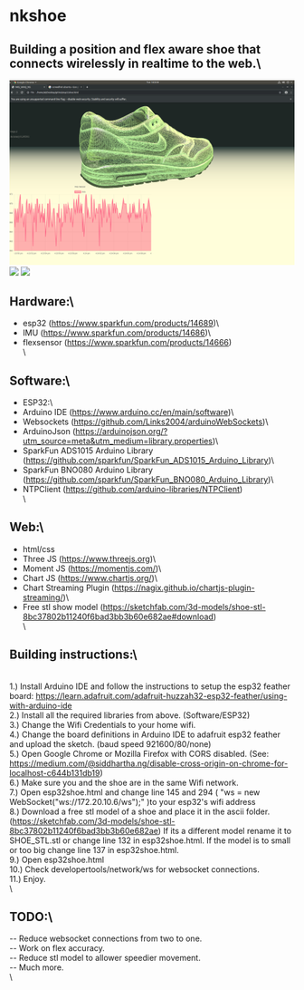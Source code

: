 # nkshoe

## Building a position and flex aware shoe that connects wirelessly in realtime to the web.\

![esp32shoe](web.png)
![](position.gif)
![](flex.gif)
</br>
## Hardware:\
- esp32 (https://www.sparkfun.com/products/14689)\
- IMU (https://www.sparkfun.com/products/14686)\
- flexsensor (https://www.sparkfun.com/products/14666)\
\
## Software:\
- ESP32:\
- Arduino IDE (https://www.arduino.cc/en/main/software)\
- Websockets (https://github.com/Links2004/arduinoWebSockets)\
- ArduinoJson (https://arduinojson.org/?utm_source=meta&utm_medium=library.properties)\
- SparkFun ADS1015 Arduino Library (https://github.com/sparkfun/SparkFun_ADS1015_Arduino_Library)\
- SparkFun BNO080 Arduino Library (https://github.com/sparkfun/SparkFun_BNO080_Arduino_Library)\
- NTPClient (https://github.com/arduino-libraries/NTPClient)</br>
\
## Web:\
- html/css</br>
- Three JS (https://www.threejs.org)\
- Moment JS (https://momentjs.com/)\
- Chart JS (https://www.chartjs.org/)\
- Chart Streaming Plugin (https://nagix.github.io/chartjs-plugin-streaming/)\
- Free stl show model (https://sketchfab.com/3d-models/shoe-stl-8bc37802b11240f6bad3bb3b60e682ae#download)\
\
## Building instructions:\
\
1.) Install Arduino IDE and follow the instructions to setup the esp32 feather board:
https://learn.adafruit.com/adafruit-huzzah32-esp32-feather/using-with-arduino-ide
\
2.) Install all the required libraries from above. (Software/ESP32)
\
3.) Change the Wifi Credentials to your home wifi.
\
4.) Change the board definitions in Arduino IDE to adafruit esp32 feather and upload the sketch. (baud speed 921600/80/none)
\
5.) Open Google Chrome or Mozilla Firefox with CORS disabled. (See: https://medium.com/@siddhartha.ng/disable-cross-origin-on-chrome-for-localhost-c644b131db19)
\
6.) Make sure you and the shoe are in the same Wifi network. 
\
7.) Open esp32shoe.html and change line 145 and 294 ( "ws = new WebSocket("ws://172.20.10.6/ws");" )to your esp32's wifi address 
\
8.) Download a free stl model of a shoe and place it in the ascii folder. (https://sketchfab.com/3d-models/shoe-stl-8bc37802b11240f6bad3bb3b60e682ae) If its a different model rename it to SHOE_STL.stl or change line 132 in esp32shoe.html.
If the model is to small or too big change line 137 in esp32shoe.html.
\
9.) Open esp32shoe.html 
\
10.) Check developertools/network/ws for websocket connections.
\
11.) Enjoy.
\
\
## TODO:\
-- Reduce websocket connections from two to one.\
-- Work on flex accuracy.\
-- Reduce stl model to allower speedier movement.\
-- Much more.\
\

